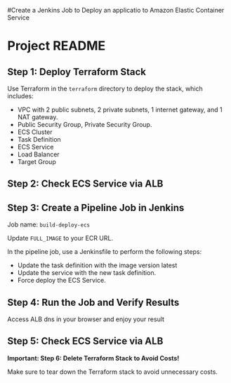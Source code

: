 #Create a Jenkins Job to Deploy an applicatio to Amazon Elastic Container Service
# Project README

## Step 1: Deploy Terraform Stack

Use Terraform in the `terraform` directory to deploy the stack, which includes:

- VPC with 2 public subnets, 2 private subnets, 1 internet gateway, and 1 NAT gateway.
- Public Security Group, Private Security Group.
- ECS Cluster
- Task Definition
- ECS Service
- Load Balancer
- Target Group

## Step 2: Check ECS Service via ALB

## Step 3: Create a Pipeline Job in Jenkins

Job name: `build-deploy-ecs`

Update `FULL_IMAGE` to your ECR URL.

In the pipeline job, use a Jenkinsfile to perform the following steps:

- Update the task definition with the image version latest
- Update the service with the new task definition.
- Force deploy the ECS Service.

## Step 4: Run the Job and Verify Results
Access ALB dns in your browser and  enjoy your result

## Step 5: Check ECS Service via ALB

**Important: Step 6: Delete Terraform Stack to Avoid Costs!**

Make sure to tear down the Terraform stack to avoid unnecessary costs.
